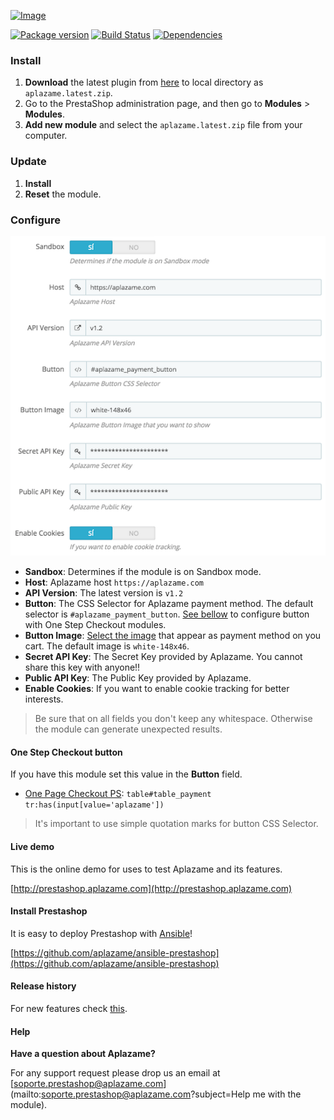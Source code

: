 [ ![Image](https://aplazame.com/static/img/banners/banner-728-white-prestashop.png "Aplazame") ](https://aplazame.com "Aplazame")

[![Package version](https://img.shields.io/packagist/v/aplazame/prestashop.svg)](https://packagist.org/packages/aplazame/prestashop) [![Build Status](http://drone.aplazame.com/api/badge/github.com/aplazame/prestashop/status.svg?branch=master)](http://drone.aplazame.com/github.com/aplazame/prestashop) [![Dependencies](https://www.versioneye.com/php/aplazame:prestashop/badge.svg)](https://www.versioneye.com/php/aplazame:prestashop)

### Install

1. **Download** the latest plugin from [here](https://s3.eu-central-1.amazonaws.com/aplazame/modules/prestashop/aplazame.latest.zip) to local directory as `aplazame.latest.zip`.
2. Go to the PrestaShop administration page, and then go to **Modules** > **Modules**.
3. **Add new module** and select the `aplazame.latest.zip` file from your computer.

### Update

1. **Install**
2. **Reset** the module.

### Configure

![config](docs/config.png)

* **Sandbox**: Determines if the module is on Sandbox mode.
* **Host**: Aplazame host `https://aplazame.com`
* **API Version**: The latest version is `v1.2`
* **Button**: The CSS Selector for Aplazame payment method. The default selector is `#aplazame_payment_button`. [See bellow](#one-step-checkout-button) to configure button with One Step Checkout modules.
* **Button Image**: [Select the image](http://docs.aplazame.com/#buttons) that appear as payment method on you cart. The default image is `white-148x46`.
* **Secret API Key**: The Secret Key provided by Aplazame. You cannot share this key with anyone!!
* **Public API Key**: The Public Key provided by Aplazame.
* **Enable Cookies**: If you want to enable cookie tracking for better interests.

> Be sure that on all fields you don't keep any whitespace. Otherwise the module can generate unexpected results.

#### One Step Checkout button

If you have this module set this value in the **Button** field.

* [One Page Checkout PS](http://www.presteamshop.com/modulos-prestashop/one-page-checkout-prestashop.html): `table#table_payment tr:has(input[value='aplazame'])`

> It's important to use simple quotation marks for button CSS Selector.


#### Live demo

This is the online demo for uses to test Aplazame and its features.

[http://prestashop.aplazame.com](http://prestashop.aplazame.com)


#### Install Prestashop

It is easy to deploy Prestashop with [Ansible](http://www.ansible.com/home)!

[https://github.com/aplazame/ansible-prestashop](https://github.com/aplazame/ansible-prestashop)


#### Release history

For new features check [this](HISTORY.md).


#### Help

**Have a question about Aplazame?**

For any support request please drop us an email at [soporte.prestashop@aplazame.com](mailto:soporte.prestashop@aplazame.com?subject=Help me with the module).
